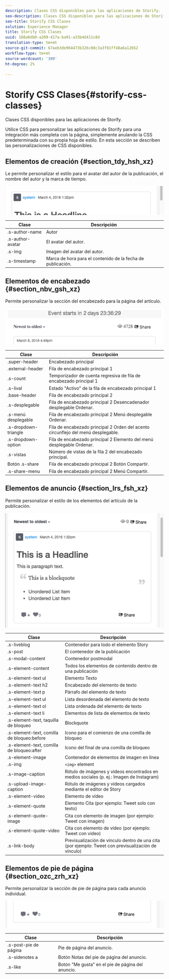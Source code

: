 ```yaml
---
description: Clases CSS disponibles para las aplicaciones de Storify.
seo-description: Clases CSS disponibles para las aplicaciones de Storify.
seo-title: Storify CSS Clases
solution: Experience Manager
title: Storify CSS Clases
uuid: 168a0db0-a209-417a-ba91-a33b4d411c8d
translation-type: tm+mt
source-git-commit: 67aeb3de964473b326c88c3a3f81ff48a6a12652
workflow-type: tm+mt
source-wordcount: '389'
ht-degree: 2%

---
```



# Storify CSS Clases{#storify-css-classes}

Clases CSS disponibles para las aplicaciones de Storify.

Utilice CSS para personalizar las aplicaciones de Storify para una integración más completa con la página, simplemente anulando la CSS predeterminada con su propia hoja de estilo. En esta sección se describen las personalizaciones de CSS disponibles.

## Elementos de creación {#section_tdy_hsh_xz}

Le permite personalizar el estilo para el avatar del autor de la publicación, el nombre del autor y la marca de tiempo.

![](assets/StorifyAuthorCSS.png)

| Clase | Descripción |
|---|---|
| .s-author-name | Autor |
| .s-author-avatar | El avatar del autor. |
| .s-img | Imagen del avatar del autor. |
| .s-timestamp | Marca de hora para el contenido de la fecha de publicación. |

## Elementos de encabezado {#section_nbv_gsh_xz}

Permite personalizar la sección del encabezado para la página del artículo.

![](assets/StorifyHeaderCSS-countdown-1.png)

| **Clase** | **Descripción** |
|---|---|
| .super-header | Encabezado principal |
| .external-header | Fila de encabezado principal 1 |
| .s-count | Temporizador de cuenta regresiva de fila de encabezado principal 1 |
| .s-lival | Estado &quot;Activo&quot; de la fila de encabezado principal 1 |
| .base-header | Fila de encabezado principal 2 |
| .s-desplegable | Fila de encabezado principal 2 Desencadenador desplegable Ordenar. |
| .s-menú desplegable | Fila de encabezado principal 2 Menú desplegable Ordenar. |
| .s-dropdown-triangle | Fila de encabezado principal 2 Orden del acento circunflejo del menú desplegable. |
| .s-dropdown-option | Fila de encabezado principal 2 Elemento del menú desplegable Ordenar. |
| .s-vistas | Número de vistas de la fila 2 del encabezado principal. |
| Botón .s-share | Fila de encabezado principal 2 Botón Compartir. |
| .s-share-menu | Fila de encabezado principal 2 Menú Compartir. |

## Elementos de anuncio {#section_lrs_fsh_xz}

Permite personalizar el estilo de los elementos del artículo de la publicación.

![](assets/StorifyPostCSS.png)

| **Clase** | **Descripción** |
|---|---|
| .s-liveblog | Contenedor para todo el elemento Story |
| .s-post | El contenedor de la publicación |
| .s-modal-content | Contenedor postmodal |
| .s-element-content | Todos los elementos de contenido dentro de una publicación |
| .s-element-text ul | Elemento Texto |
| .s-element-text h2 | Encabezado del elemento de texto |
| .s-element-text p | Párrafo del elemento de texto |
| .s-element-text ul | Lista desordenada del elemento de texto |
| .s-element-text ol | Lista ordenada del elemento de texto |
| .s-element-text li | Elementos de lista de elementos de texto |
| .s-element-text, taquilla de bloqueo | Blockquote |
| .s-element-text, comilla de bloqueo:before | Icono para el comienzo de una comilla de bloqueo |
| .s-element-text, comilla de bloqueo:after | Icono del final de una comilla de bloqueo |
| .s-element-image | Contenedor de elementos de imagen en línea |
| .s-img | `<img>` element |
| .s-image-caption | Rótulo de imágenes y vídeos encontrados en medios sociales (p. ej.: Imagen de Instagram) |
| .s-upload-image-caption | Rótulo de imágenes y vídeos cargados mediante el editor de Story |
| .s-element-video | Elemento de vídeo |
| .s-element-quote | Elemento Cita (por ejemplo: Tweet solo con texto) |
| .s-element-quote-image | Cita con elemento de imagen (por ejemplo: Tweet con imagen) |
| .s-element-quote-video | Cita con elemento de vídeo (por ejemplo: Tweet con video) |
| .s-link-body | Previsualización de vínculo dentro de una cita (por ejemplo: Tweet con previsualización de vínculo) |

## Elementos de pie de página {#section_ozc_zrh_xz}

Permite personalizar la sección de pie de página para cada anuncio individual.

![](assets/storify_CSS_footer.png)

| **Clase** | **Descripción** |
|---|---|
| .s-post-pie de página | Pie de página del anuncio. |
| .s-sidenotes a | Botón Notas del pie de página del anuncio. |
| .s-like | Botón &quot;Me gusta&quot; en el pie de página del anuncio. |
